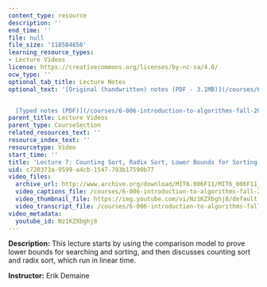 ```yaml
---
content_type: resource
description: ''
end_time: ''
file: null
file_size: '118584656'
learning_resource_types:
- Lecture Videos
license: https://creativecommons.org/licenses/by-nc-sa/4.0/
ocw_type: ''
optional_tab_title: Lecture Notes
optional_text: '[Original (handwritten) notes (PDF - 3.1MB)](/courses/6-006-introduction-to-algorithms-fall-2011/resources/mit6_006f11_lec07_orig)


  [Typed notes (PDF)](/courses/6-006-introduction-to-algorithms-fall-2011/resources/mit6_006f11_lec07)'
parent_title: Lecture Videos
parent_type: CourseSection
related_resources_text: ''
resource_index_text: ''
resourcetype: Video
start_time: ''
title: 'Lecture 7: Counting Sort, Radix Sort, Lower Bounds for Sorting'
uid: c720373a-9599-a4cb-1547-793b17590b77
video_files:
  archive_url: http://www.archive.org/download/MIT6.006F11/MIT6_006F11_lec07_300k.mp4
  video_captions_file: /courses/6-006-introduction-to-algorithms-fall-2011/3507543a0b115ab08261e225d1635d20_Nz1KZXbghj8.vtt
  video_thumbnail_file: https://img.youtube.com/vi/Nz1KZXbghj8/default.jpg
  video_transcript_file: /courses/6-006-introduction-to-algorithms-fall-2011/7392afcfcced991eeb067c822e9ace04_Nz1KZXbghj8.pdf
video_metadata:
  youtube_id: Nz1KZXbghj8
---
```

**Description:** This lecture starts by using the comparison model to prove lower bounds for searching and sorting, and then discusses counting sort and radix sort, which run in linear time.

**Instructor:** Erik Demaine